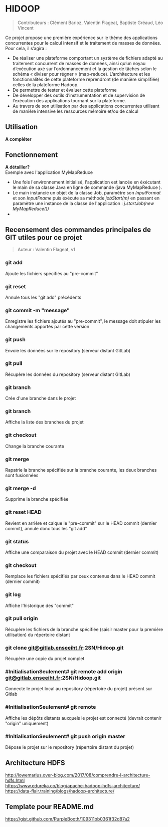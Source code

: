 # HIDOOP
> Contributeurs : Clément Barioz, Valentin Flageat, Baptiste Gréaud, Léo Vincent

Ce projet propose une première expérience sur le thème des applications concurrentes pour le calcul intensif et le traitement de masses de données. Pour cela, il s’agira :
* De réaliser une plateforme comportant un système de fichiers adapté au traitement concurrent de masses de données, ainsi qu’un noyau d’exécution axé sur l’ordonnancement et la gestion de tâches selon le schéma « diviser pour régner » (map-reduce). L’architecture et les fonctionnalités de cette plateforme reprendront (de manière simplifiée) celles de la plateforme Hadoop.
* De permettre de tester et évaluer cette plateforme
* De développer des outils d’instrumentation et de supervision de l’exécution des applications tournant sur la plateforme.
* Au travers de son utilisation par des applications concurrentes utilisant de manière intensive les ressources mémoire et/ou de calcul

## Utilisation
**A compléter**

## Fonctionnement
**A détailler?**  
Exemple avec l'application MyMapReduce
* Une fois l'environnement initialisé, l'application est lancée en éxécutant le main de sa classe Java en ligne de commande (java MyMapReduce <nomfichier>).
* Le main instancie un objet de la classe Job, paramètre son _InputFormat_ et son _InputFname_ puis éxécute sa méthode _jobStart(m)_ en passant en paramètre une instance de la classe de l'application : _j.startJob(new MyMapReduce())_
*  

## Recensement des commandes principales de GIT utiles pour ce projet
> Auteur : Valentin Flageat, v1

### git add <path>
Ajoute les fichiers spécifiés au "pre-commit"

### git reset
Annule tous les "git add" précédents

### git commit -m "message"
Enregistre les fichiers ajoutés au "pre-commit", le message doit stipuler les changements apportés par cette version

### git push
Envoie les données sur le repository (serveur distant GitLab)

### git pull
Récupère les données du repository (serveur distant GitLab)

### git branch <branchname>
Crée d'une branche dans le projet

### git branch <branchname>
Affiche la liste des branches du projet

### git checkout <branchname>
Change la branche courante

### git merge <branchname>
Rapatrie la branche spécifiée sur la branche courante, les deux branches sont fusionnées

### git merge -d <branchname>
Supprime la branche spécifiée

### git reset HEAD
Revient en arrière et calque le "pre-commit" sur le HEAD commit (dernier commit), annule donc tous les "git add"

### git status
Affiche une comparaison du projet avec le HEAD commit (dernier commit)

### git checkout <path>
Remplace les fichiers spécifiés par ceux contenus dans le HEAD commit (dernier commit)

### git log
Affiche l'historique des "commit"

### git pull origin <branch>
Récupère les fichiers de la branche spécifiée (saisir master pour la première utilisation) du répertoire distant

### git clone git@gitlab.enseeiht.fr:2SN/Hidoop.git
Récupère une copie du projet complet

### #InitialisationSeulement# git remote add origin git@gitlab.enseeiht.fr:2SN/Hidoop.git
Connecte le projet local au repository (répertoire du projet) présent sur Gitlab

### #InitialisationSeulement# git remote
Affiche les dépôts distants auxquels le projet est connecté (devrait contenir "origin" uniquement)

### #InitialisationSeulement# git push origin master
Dépose le projet sur le repository (répertoire distant du projet) 


## Architecture HDFS
http://lowemarius.over-blog.com/2017/08/comprendre-l-architecture-hdfs.html  
https://www.edureka.co/blog/apache-hadoop-hdfs-architecture/  
https://data-flair.training/blogs/hadoop-architecture/  

## Template pour README.md
https://gist.github.com/PurpleBooth/109311bb0361f32d87a2